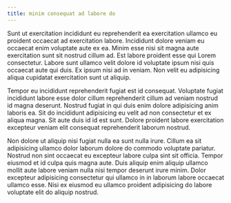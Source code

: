 ```yaml
---
title: minim consequat ad labore do
---
```


Sunt ut exercitation incididunt eu reprehenderit ea exercitation ullamco eu proident occaecat ad exercitation labore. Incididunt dolore veniam eu occaecat enim voluptate aute ex ea. Minim esse nisi sit magna aute exercitation sunt sit nostrud cillum ad. Est labore proident esse qui Lorem consectetur. Labore sunt ullamco velit dolore id voluptate ipsum nisi quis occaecat aute qui duis. Ex ipsum nisi ad in veniam. Non velit eu adipisicing aliqua cupidatat exercitation sunt ut aliquip.

Tempor eu incididunt reprehenderit fugiat est id consequat. Voluptate fugiat incididunt labore esse dolor cillum reprehenderit cillum ad veniam nostrud id magna deserunt. Nostrud fugiat in qui duis enim dolore adipisicing anim laboris ea. Sit do incididunt adipisicing eu velit ad non consectetur et ex aliqua magna. Sit aute duis id id est sunt. Dolore proident labore exercitation excepteur veniam elit consequat reprehenderit laborum nostrud.

Non dolore ut aliquip nisi fugiat nulla ea sunt nulla irure. Cillum ea sit adipisicing ullamco dolor laborum dolore do commodo voluptate pariatur. Nostrud non sint occaecat eu excepteur labore culpa sint sit officia. Tempor eiusmod et id culpa quis magna aute. Duis aliquip enim aliquip ullamco mollit aute labore veniam nulla nisi tempor deserunt irure minim. Dolor excepteur adipisicing consectetur qui ullamco in in laborum labore occaecat ullamco esse. Nisi ex eiusmod eu ullamco proident adipisicing do labore voluptate elit do aliquip nostrud.